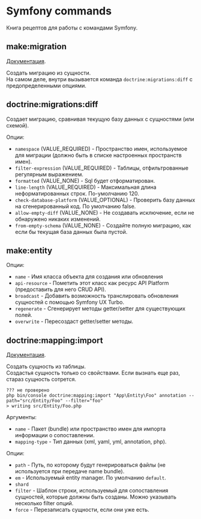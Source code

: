 # Symfony commands

Книга рецептов для работы с командами Symfony.

## make:migration

[Документация](https://symfony.com/doc/current/doctrine.html#migrations-adding-more-fields).

Создать миграцию из сущности.  
На самом деле, внутри вызывается команда `doctrine:migrations:diff` с предопределенными опциями.

## doctrine:migrations:diff

Создает миграцию, сравнивая текущую базу данных с сущностями (или схемой).

Опции:

* `namespace` (VALUE_REQUIRED) - Пространство имен, используемое для миграции (должно быть в списке настроенных пространств имен).
* `filter-expression` (VALUE_REQUIRED) - Таблицы, отфильтрованные регулярным выражением.
* `formatted` (VALUE_NONE) - Sql будет отформатирован.
* `line-length` (VALUE_REQUIRED) - Максимальная длина неформатированных строк. По-умолчанию 120.
* `check-database-platform` (VALUE_OPTIONAL) - Проверить базу данных на сгенерированный код. По умолчанию false.
* `allow-empty-diff` (VALUE_NONE) - Не создавать исключение, если не обнаружено никаких изменений.
* `from-empty-schema` (VALUE_NONE) - Создайте полную миграцию, как если бы текущая база данных была пустой.

## make:entity

Опции:

* `name` - Имя класса объекта для создания или обновления
* `api-resource` - Пометить этот класс как ресурс API Platform (предоставить для него CRUD API).
* `broadcast` - Добавить возможность транслировать обновления сущностей с помощью Symfony UX Turbo.
* `regenerate` - Cгенерирует методы getter/setter для существующих полей.
* `overwrite` - Пересоздаст getter/setter методы.

## doctrine:mapping:import

[Документация](https://symfony.com/doc/current/doctrine/reverse_engineering.html).

Создать сущность из таблицы.  
Создастья сущность только со свойствами. Если вызнать еще раз, стараз сущность сотрется.

```
??? не проверено
php bin/console doctrine:mapping:import "App\Entity\Foo" annotation --path="src/Entity/Foo" --filter="foo"
> writing src/Entity/Foo.php
```

Аргументы:

* `name` - Пакет (bundle) или пространство имен для импорта информации о сопоставлении.
* `mapping-type` - Тип данных (xml, yaml, yml, annotation, php).

Опции:

* `path` - Путь, по которому будут генерироваться файлы (не используется при передаче name bundle).
* `em` - Используемый entity manager. По умолчанию `default`.
* `shard`
* `filter` - Шаблон строки, используемый для сопоставления сущностей, которые должны быть созданы. Можно указывать несколько filter опций.
* `force` - Перезаписать сущности, если они уже есть.
